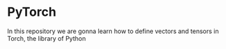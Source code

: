 # PyTorch

In this repository we are gonna learn how to define vectors and tensors in Torch, the library of Python 
